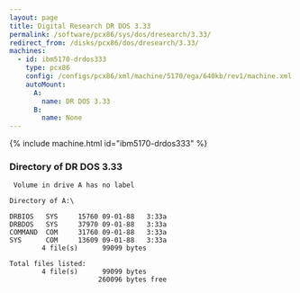 ```yaml
---
layout: page
title: Digital Research DR DOS 3.33
permalink: /software/pcx86/sys/dos/dresearch/3.33/
redirect_from: /disks/pcx86/dos/dresearch/3.33/
machines:
  - id: ibm5170-drdos333
    type: pcx86
    config: /configs/pcx86/xml/machine/5170/ega/640kb/rev1/machine.xml
    autoMount:
      A:
        name: DR DOS 3.33
      B:
        name: None
---
```


{% include machine.html id="ibm5170-drdos333" %}

### Directory of DR DOS 3.33

	 Volume in drive A has no label

	Directory of A:\

	DRBIOS   SYS     15760 09-01-88   3:33a
	DRBDOS   SYS     37970 09-01-88   3:33a
	COMMAND  COM     31760 09-01-88   3:33a
	SYS      COM     13609 09-01-88   3:33a
	        4 file(s)      99099 bytes

	Total files listed:
	        4 file(s)      99099 bytes
	                      260096 bytes free
